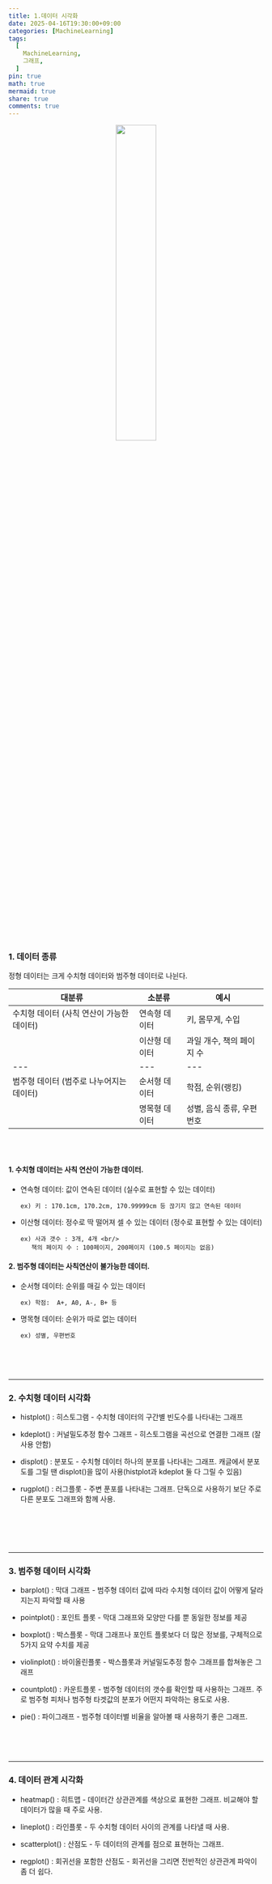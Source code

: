 ```yaml
---
title: 1.데이터 시각화
date: 2025-04-16T19:30:00+09:00
categories: [MachineLearning]
tags:
  [
    MachineLearning,
    그래프,
  ]
pin: true
math: true
mermaid: true
share: true 
comments: true
---
```





<p align="center"><img src="https://tera.dscloud.me:8080/Images/MachineLearning기초/Part1/1.데이터_시각화/1.jpeg" width="40%" height="40%"></p>

<br/>
<br/>

### 1. 데이터 종류

정형 데이터는 크게 수치형 데이터와 범주형 데이터로 나뉜다. 

| 대분류                                 | 소분류      | 예시                  |
| ------------------------------------ | -------    | ----------------    |
| 수치형 데이터 (사칙 연산이 가능한 데이터)      | 연속형 데이터 | 키, 몸무게, 수입       |
|                                      | 이산형 데이터 | 과일 개수, 책의 페이지 수 |
|                     ---              |    ---     |         ---         |
| 범주형 데이터 (범주로 나누어지는 데이터)              | 순서형 데이터 | 학점, 순위(랭킹) |
|                                      | 명목형 데이터 | 성별, 음식 종류, 우편 번호 |


<br/>
<br/>

#### 1. 수치형 데이터는 사칙 연산이 가능한 데이터. 

- 연속형 데이터: 값이 연속된 데이터 (실수로 표현할 수 있는 데이터) <br/>
	  
      ex) 키 : 170.1cm, 170.2cm, 170.99999cm 등 끊기지 않고 연속된 데이터 

- 이산형 데이터: 정수로 딱 떨어져 셀 수 있는 데이터 (정수로 표현할 수 있는 데이터) <br/>
	  
      ex) 사과 갯수 : 3개, 4개 <br/>
	     책의 페이지 수 : 100페이지, 200페이지 (100.5 페이지는 없음)


#### 2. 범주형 데이터는 사칙연산이 불가능한 데이터.

- 순서형 데이터: 순위를 매길 수 있는 데이터 <br/>
	
      ex) 학점:  A+, A0, A-, B+ 등

- 명목형 데이터: 순위가 따로 없는 데이터 <br/>

      ex) 성별, 우편번호


<br/>
<br/>
<br/>

---
### 2. 수치형 데이터 시각화 

- histplot() : 히스토그램 - 수치형 데이터의 구간별 빈도수를 나타내는 그래프 <br/>
  
- kdeplot() : 커널밀도추정 함수 그래프 - 히스토그램을 곡선으로 연결한 그래프 (잘 사용 안함) <br/> 
  
- displot() : 분포도 - 수치형 데이터 하나의 분포를 나타내는 그래프. 캐글에서 분포도를 그릴 땐 displot()을 많이 사용(histplot과 kdeplot 둘 다 그릴 수 있음) <br/>
  
- rugplot() : 러그플롯 - 주변 푼포를 나타내는 그래프. 단독으로 사용하기 보단 주로 다른 분포도 그래프와 함께 사용. 

<br/>
<br/>
<br/>
<br/>



---
### 3. 범주형 데이터 시각화 

- barplot() : 막대 그래프 - 범주형 데이터 값에 따라 수치형 데이터 값이 어떻게 달라지는지 파악할 때 사용
  
- pointplot() : 포인트 플롯 - 막대 그래프와 모양만 다를 뿐 동일한 정보를 제공
  
- boxplot() : 박스플롯 - 막대 그래프나 포인트 플롯보다 더 많은 정보를, 구체적으로 5가지 요약 수치를 제공
  
- violinplot() : 바이올린플롯 - 박스플롯과 커널밀도추정 함수 그래프를 합쳐놓은 그래프
  
- countplot() : 카운트플롯 - 범주형 데이터의 갯수를 확인할 때 사용하는 그래프. 주로 범주형 피처나 범주형 타겟값의 분포가 어떤지 파악하는 용도로 사용.
  
- pie() : 파이그래프  - 범주형 데이터별 비율을 알아볼 때 사용하기 좋은 그래프.

<br/>
<br/>
<br/>

---
### 4. 데이터 관계 시각화 

- heatmap() : 히트맵 - 데이터간 상관관계를 색상으로 표현한 그래프. 비교해야 할 데이터가 많을 때 주로 사용.
  
- lineplot() : 라인플롯 - 두 수치형 데이터 사이의 관계를 나타낼 때 사용. 
  
- scatterplot() : 산점도 - 두 데이터의 관계를 점으로 표현하는 그래프. 
  
- regplot() : 회귀선을 포함한 산점도 - 회귀선을 그리면 전반적인 상관관계 파악이 좀 더 쉽다.